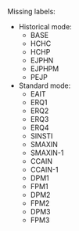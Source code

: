 Missing labels:

+ Historical mode:
    + BASE
    + HCHC
    + HCHP
    + EJPHN
    + EJPHPM
    + PEJP
+ Standard mode:
    + EAIT
    + ERQ1
    + ERQ2
    + ERQ3
    + ERQ4
    + SINSTI
    + SMAXIN
    + SMAXIN-1
    + CCAIN
    + CCAIN-1
    + DPM1
    + FPM1
    + DPM2
    + FPM2
    + DPM3
    + FPM3
